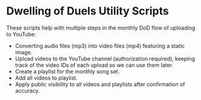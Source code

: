 # Dwelling of Duels Utility Scripts

These scripts help with multiple steps in the monthly DoD flow of uploading to YouTube:
- Converting audio files (mp3) into video files (mp4) featuring a static image.
- Upload videos to the YouTube channel (authorization required), keeping track of the video IDs of each upload so we can use them later.
- Create a playlist for the monthly song set.
- Add all videos to playlist.
- Apply public visibility to all videos and playlists after confirmation of accuracy.
